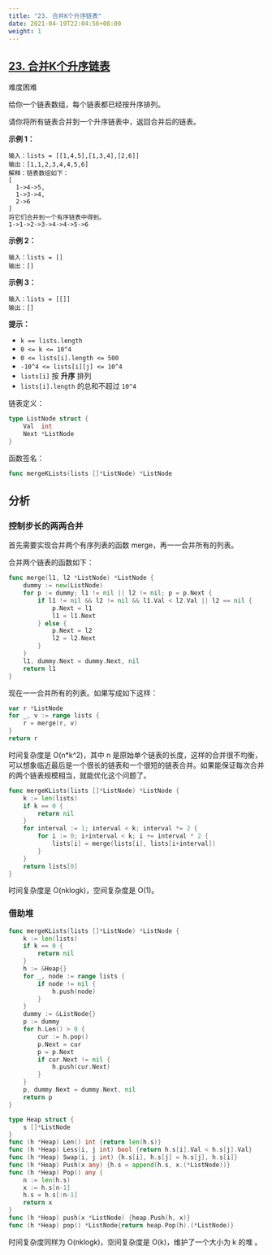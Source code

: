 ```yaml
---
title: "23. 合并K个升序链表"
date: 2021-04-19T22:04:56+08:00
weight: 1
---
```


## [23. 合并K个升序链表](https://leetcode-cn.com/problems/merge-k-sorted-lists/)

难度困难

给你一个链表数组，每个链表都已经按升序排列。

请你将所有链表合并到一个升序链表中，返回合并后的链表。

**示例 1：**

```
输入：lists = [[1,4,5],[1,3,4],[2,6]]
输出：[1,1,2,3,4,4,5,6]
解释：链表数组如下：
[
  1->4->5,
  1->3->4,
  2->6
]
将它们合并到一个有序链表中得到。
1->1->2->3->4->4->5->6
```

**示例 2：**

```
输入：lists = []
输出：[]
```

**示例 3：**

```
输入：lists = [[]]
输出：[]
```

**提示：**

- `k == lists.length`
- `0 <= k <= 10^4`
- `0 <= lists[i].length <= 500`
- `-10^4 <= lists[i][j] <= 10^4`
- `lists[i]` 按 **升序** 排列
- `lists[i].length` 的总和不超过 `10^4`

链表定义：

```go
type ListNode struct {
	Val  int
	Next *ListNode
}
```

函数签名：

```go
func mergeKLists(lists []*ListNode) *ListNode
```

## 分析

### 控制步长的两两合并

首先需要实现合并两个有序列表的函数 merge，再一一合并所有的列表。

合并两个链表的函数如下：

```go
func merge(l1, l2 *ListNode) *ListNode {
	dummy := new(ListNode)
	for p := dummy; l1 != nil || l2 != nil; p = p.Next {
		if l1 != nil && l2 != nil && l1.Val < l2.Val || l2 == nil {
			p.Next = l1
			l1 = l1.Next
		} else {
			p.Next = l2
			l2 = l2.Next
		}
	}
	l1, dummy.Next = dummy.Next, nil
	return l1
}
```

现在一一合并所有的列表。如果写成如下这样：

```go
var r *ListNode
for _, v := range lists {
	r = merge(r, v)
}
return r
```

时间复杂度是 O(n*k^2)，其中 n 是原始单个链表的长度，这样的合并很不均衡，可以想象临近最后是一个很长的链表和一个很短的链表合并。如果能保证每次合并的两个链表规模相当，就能优化这个问题了。

```go
func mergeKLists(lists []*ListNode) *ListNode {
	k := len(lists)
	if k == 0 {
		return nil
	}
	for interval := 1; interval < k; interval *= 2 {
		for i := 0; i+interval < k; i += interval * 2 {
			lists[i] = merge(lists[i], lists[i+interval])
		}
	}
	return lists[0]
}
```

时间复杂度是 O(nklogk)，空间复杂度是 O(1)。

### 借助堆

```go
func mergeKLists(lists []*ListNode) *ListNode {
    k := len(lists)
    if k == 0 {
        return nil
    }
	h := &Heap{}
    for _, node := range lists {
        if node != nil {
            h.push(node)
        }
    }
    dummy := &ListNode{}
    p := dummy
    for h.Len() > 0 {
        cur := h.pop()
        p.Next = cur
        p = p.Next
        if cur.Next != nil {
            h.push(cur.Next)
        }
    }
    p, dummy.Next = dummy.Next, nil
    return p
}

type Heap struct {
    s []*ListNode
}
func (h *Heap) Len() int {return len(h.s)}
func (h *Heap) Less(i, j int) bool {return h.s[i].Val < h.s[j].Val}
func (h *Heap) Swap(i, j int) {h.s[i], h.s[j] = h.s[j], h.s[i]}
func (h *Heap) Push(x any) {h.s = append(h.s, x.(*ListNode))}
func (h *Heap) Pop() any {
    n := len(h.s)
    x := h.s[n-1]
    h.s = h.s[:n-1]
    return x
}
func (h *Heap) push(x *ListNode) {heap.Push(h, x)}
func (h *Heap) pop() *ListNode{return heap.Pop(h).(*ListNode)}
```

时间复杂度同样为 O(nklogk)，空间复杂度是 O(k)，维护了一个大小为 k 的堆 。
